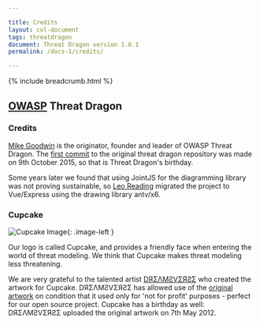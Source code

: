 ```yaml
---

title: Credits
layout: col-document
tags: threatdragon
document: Threat Dragon version 1.6.1
permalink: /docs-1/credits/

---
```


{% include breadcrumb.html %}
<style type="text/css">
.image-left {
  display: block;
  margin-left: auto;
  margin-right: auto;
  float: left;
}
</style>

## [OWASP](https://www.owasp.org) Threat Dragon

### Credits

[Mike Goodwin](mailto:mike.goodwin@owasp.org) is the originator, founder and leader of OWASP Threat Dragon.
The [first commit](https://github.com/mike-goodwin/owasp-threat-dragon/commit/942bdff78191ef0eae40f7610b8397739749d8b8)
to the original threat dragon repository was made on 9th October 2015, so that is Threat Dragon's birthday.

Some years later we found that using JointJS for the diagramming library was not proving sustainable,
so [Leo Reading](mailto:leo.reading@owasp.org) migrated the project to Vue/Express using the drawing library antv/x6.

### Cupcake

![Cupcake Image](/assets/images/threatdragonx128.png){: .image-left }

Our logo is called Cupcake, and provides a friendly face when entering the world of threat modeling.
We think that Cupcake makes threat modeling less threatening.

We are very grateful to the talented artist
[DЯΣΛMƧVΣЯƧΣ](https://linktr.ee/dreamsverse) who created the artwork for Cupcake.
DЯΣΛMƧVΣЯƧΣ has allowed use of
the [original artwork](https://www.deviantart.com/thelonelyqueen/art/HW-Lil-Baby-Dragon-Lineart-300502156)
on condition that it used only for 'not for profit' purposes - perfect for our open source project.
Cupcake has a birthday as well: DЯΣΛMƧVΣЯƧΣ uploaded the original artwork on 7th May 2012.
